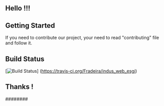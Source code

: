 ## Hello !!!

## Getting Started

If you need to contribute our project, your need to read "contributing" file and follow it.

## Build Status
[![Build Status](https://travis-ci.org/Fradeira/indus_web_esgi.png)]
(https://travis-ci.org/Fradeira/indus_web_esgi)


## Thanks !
########
